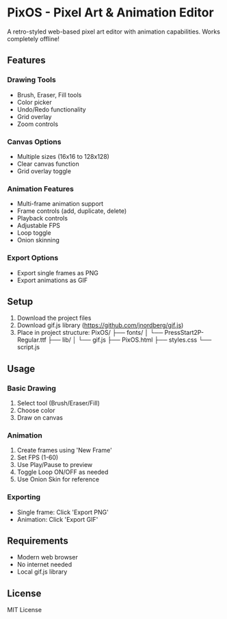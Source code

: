 # PixOS - Pixel Art & Animation Editor

A retro-styled web-based pixel art editor with animation capabilities. Works completely offline!

## Features

### Drawing Tools
- Brush, Eraser, Fill tools
- Color picker
- Undo/Redo functionality
- Grid overlay
- Zoom controls

### Canvas Options
- Multiple sizes (16x16 to 128x128)
- Clear canvas function
- Grid overlay toggle

### Animation Features
- Multi-frame animation support
- Frame controls (add, duplicate, delete)
- Playback controls
- Adjustable FPS
- Loop toggle
- Onion skinning

### Export Options
- Export single frames as PNG
- Export animations as GIF

## Setup

1. Download the project files
2. Download gif.js library (https://github.com/jnordberg/gif.js)
3. Place in project structure:
PixOS/ ├── fonts/ │ └── PressStart2P-Regular.ttf ├── lib/ │ └── gif.js ├── PixOS.html ├── styles.css └── script.js
## Usage

### Basic Drawing
1. Select tool (Brush/Eraser/Fill)
2. Choose color
3. Draw on canvas

### Animation
1. Create frames using 'New Frame'
2. Set FPS (1-60)
3. Use Play/Pause to preview
4. Toggle Loop ON/OFF as needed
5. Use Onion Skin for reference

### Exporting
- Single frame: Click 'Export PNG'
- Animation: Click 'Export GIF'

## Requirements
- Modern web browser
- No internet needed
- Local gif.js library

## License
MIT License
